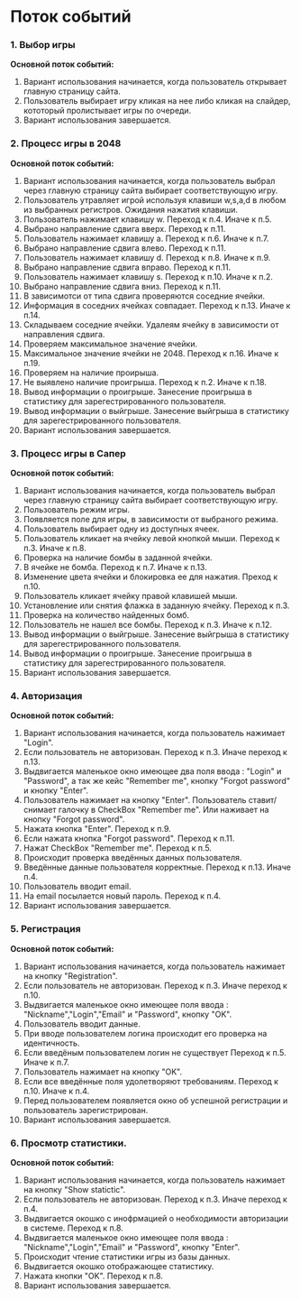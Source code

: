 # Поток событий

### 1. Выбор игры
**Основной поток событий:**
1. Вариант использования начинается, когда пользователь открывает главную страницу сайта.
2. Пользователь выбирает игру кликая на нее либо кликая на слайдер, кототорый пролистывает игры по очереди.
3. Вариант использования завершается.


### 2. Процесс игры в 2048
**Основной поток событий:**
1. Вариант использования начинается, когда пользователь выбрал через главную страницу сайта выбирает соответствующую игру.
2. Пользователь утравляет игрой используя клавиши w,s,a,d в любом из выбранных регистров. Ожидания нажатия клавиши.
3. Пользователь нажимает клавишу w.
Переход к п.4. Иначе к п.5.
4. Выбрано направление сдвига вверх.
Переход к п.11.
5. Пользователь нажимает клавишу a.
Переход к п.6. Иначе к п.7.
6. Выбрано направление сдвига влево.
Переход к п.11.
7. Пользователь нажимает клавишу d.
Переход к п.8. Иначе к п.9.
8. Выбрано направление сдвига вправо.
Переход к п.11.
9. Пользователь нажимает клавишу s.
Переход к п.10. Иначе к п.2.
10. Выбрано направление сдвига вниз.
Переход к п.11.
11. В зависимотси от типа сдвига проверяются соседние ячейки.
12. Информация в соседних ячейках совпадает.
Переход к п.13. Иначе к п.14.
13. Складываем соседние ячейки. Удалеям ячейку в зависимости от направления сдвига.
14. Проверяем максимальное значение ячейки.
15. Максимальное значение ячейки не 2048.
Переход к п.16. Иначе к п.19.
16. Проверяем на наличие проирыша.
17. Не выявлено наличие проигрыша.
Переход к п.2. Иначе к п.18.
18. Вывод информации о проигрыше. Занесение проигрыша в статистику для зарегестрированного пользователя.
19. Вывод информации о выйгрыше. Занесение выйгрыша в статистику для зарегестрированного пользователя.
20. Вариант использования завершается.

### 3. Процесс игры в Сапер
**Основной поток событий:**
1. Вариант использования начинается, когда пользователь выбрал через главную страницу сайта выбирает соответствующую игру.
2. Пользователь режим игры.
3. Появляется поле для игры, в зависимости от выбраного режима.
3. Пользователь выбирает одну из доступных ячеек.
4. Пользователь кликает на ячейку левой кнопкой мыши.
Переход к п.3. Иначе к п.8.
5. Проверка на наличие бомбы в заданной ячейки.
6. В ячейке не бомба.
Переход к п.7. Иначе к п.13.
7. Изменение цвета ячейки и блокировка ее для нажатия.
Преход к п.10.
8. Пользователь кликает ячейку правой клавишей мыши.
9. Установление или снятия флажка в заданную ячейку.
Переход к п.3.
10. Проверка на количество найденных бомб.
11. Пользователь не нашел все бомбы.
Переход к п.3. Иначе к п.12.
12. Вывод информации о выйгрыше. Занесение выйгрыша в статистику для зарегестрированного пользователя.
13. Вывод информации о проигрыше. Занесение проигрыша в статистику для зарегестрированного пользователя.
14. Вариант использования завершается.

### 4. Авторизация
**Основной поток событий:**
1. Вариант использования начинается, когда пользователь нажимает "Login".
2. Если пользователь не авторизован.
Переход к п.3. Иначе переход к п.13.
3. Выдвигается маленькое окно имеющее два поля ввода : "Login" и "Password", а так же кейс "Remember me", кнопку "Forgot password" и кнопку "Enter".
5. Пользователь нажимает на кнопку "Enter". Пользователь ставит/снимает галочку в CheckBox "Remember me". Или наживает на кнопку "Forgot password".
6. Нажата кнопка "Enter".
Переход к п.9.
7. Если нажата кнопка "Forgot password".
Переход к п.11.
8. Нажат CheckBox "Remember me".
Переход к п.5.
9. Происходит проверка введённых данных пользователя.
10. Введённые данные пользователя корректные.
Переход к п.13. Иначе п.4.
11. Пользователь вводит email.
12. На email посылается новый пароль.
Переход к п.4.
13. Вариант использования завершается.

### 5. Регистрация
**Основной поток событий:**
1. Вариант использования начинается, когда пользователь нажимает на кнопку "Registration".
2. Если пользователь не авторизован.
Переход к п.3. Иначе переход к п.10.
3. Выдвигается маленькое окно имеющее поля ввода : "Nickname","Login","Email" и "Password",  кнопку "OK".
4. Пользователь вводит данные.
5. При вводе пользователем логина происходит его проверка на идентичность.
6. Если введёным пользователем логин не существует
Переход к п.5. Иначе к п.7.
7. Пользователь нажимает на кнопку "OK".
8. Если все введённые поля удолетворяют требованиям.
Переход к п.10. Иначе к п.4.
9. Перед пользователем появляется окно об успешной регистрации и пользователь зарегистрирован.
10. Вариант использования завершается.

### 6. Просмотр статистики.
**Основной поток событий:**
1. Вариант использования начинается, когда пользователь нажимает на кнопку "Show statictic".
2. Если пользователь не авторизован.
Переход к п.3. Иначе переход к п.4.
3. Выдвигается окошко с инофрмацией о необходимости авторизации в системе.
Переход к п.8.
4. Выдвигается маленькое окно имеющее поля ввода : "Nickname","Login","Email" и "Password",  кнопку "Enter".
5. Происходит чтение статистики игры из базы данных.
6. Выдвигается окошко отображающее статистику.
7. Нажата кнопки "OK".
Переход к п.8.
8. Вариант использования завершается.


